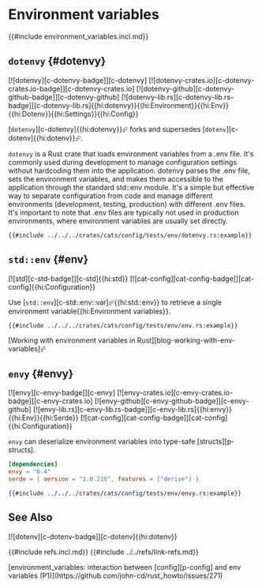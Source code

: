 # Environment variables

{{#include environment_variables.incl.md}}

## `dotenvy` {#dotenvy}

[![dotenvy][c-dotenvy-badge]][c-dotenvy] [![dotenvy-crates.io][c-dotenvy-crates.io-badge]][c-dotenvy-crates.io] [![dotenvy-github][c-dotenvy-github-badge]][c-dotenvy-github] [![dotenvy-lib.rs][c-dotenvy-lib.rs-badge]][c-dotenvy-lib.rs]{{hi:dotenvy}}{{hi:Environment}}{{hi:Env}}{{hi:Dotenv}}{{hi:Settings}}{{hi:Config}}

[`dotenvy`][c-dotenvy]{{hi:dotenvy}}⮳ forks and supersedes [`dotenv`][c-dotenv]{{hi:dotenv}}⮳.

`dotenvy` is a Rust crate that loads environment variables from a .env file.  It's commonly used during development to manage configuration settings without hardcoding them into the application.  dotenvy parses the .env file, sets the environment variables, and makes them accessible to the application through the standard std::env module.  It's a simple but effective way to separate configuration from code and manage different environments (development, testing, production) with different .env files.  It's important to note that .env files are typically not used in production environments, where environment variables are usually set directly.

```rust,editable,noplayground
{{#include ../../../crates/cats/config/tests/env/dotenvy.rs:example}}
```

## `std::env` {#env}

[![std][c-std-badge]][c-std]{{hi:std}} [![cat-config][cat-config-badge]][cat-config]{{hi:Configuration}}

Use [`std::env`][c-std::env::var]⮳{{hi:std::env}} to retrieve a single environment variable{{hi:Environment variables}}.

```rust,editable,should_panic
{{#include ../../../crates/cats/config/tests/env/env.rs:example}}
```

[Working with environment variables in Rust][blog-working-with-env-variables]⮳

## `envy` {#envy}

[![envy][c-envy-badge]][c-envy] [![envy-crates.io][c-envy-crates.io-badge]][c-envy-crates.io] [![envy-github][c-envy-github-badge]][c-envy-github] [![envy-lib.rs][c-envy-lib.rs-badge]][c-envy-lib.rs]{{hi:envy}}{{hi:Env}}{{hi:Serde}} [![cat-config][cat-config-badge]][cat-config]{{hi:Configuration}}

`envy` can deserialize environment variables into type-safe [structs][p-structs].

```toml
[dependencies]
envy = "0.4"
serde = { version = "1.0.216", features = ["derive"] }
```

```rust,editable,should_panic,noplayground
{{#include ../../../crates/cats/config/tests/env/envy.rs:example}}
```

## See Also

[![dotenv][c-dotenv-badge]][c-dotenv]{{hi:dotenv}}

{{#include refs.incl.md}}
{{#include ../../refs/link-refs.md}}

<div class="hidden">
[environment_variables: interaction between [config][p-config] and env variables (P1)](https://github.com/john-cd/rust_howto/issues/271)
</div>

